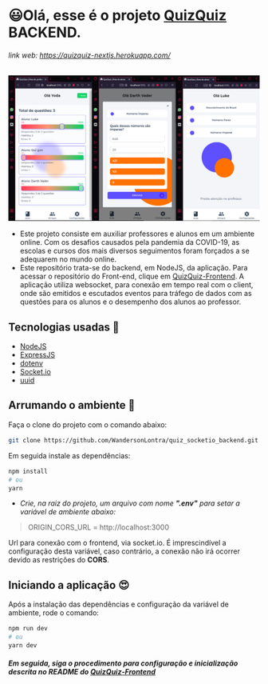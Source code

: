 # 😃Olá, esse é o projeto [QuizQuiz](https://quizquiz-nextjs.herokuapp.com/) BACKEND.

###### link web: https://quizquiz-nextjs.herokuapp.com/

<p align="center">
    <img src="/assets/sample_image.png"/>
</p>

- Este projeto consiste em auxiliar professores e alunos em um ambiente online. Com os desafios causados pela pandemia da COVID-19, as escolas e cursos dos mais diversos seguimentos foram forçados a se adequarem no mundo online.
- Este repositório trata-se do backend, em NodeJS, da aplicação. Para acessar o repositório do Front-end, clique em [QuizQuiz-Frontend](https://github.com/WandersonLontra/quiz_socketio_frontend). A aplicação utiliza websocket, para conexão em tempo real com o client, onde são emitidos e escutados eventos para tráfego de dados com as questões para os alunos e o desempenho dos alunos ao professor.

## Tecnologias usadas 🚀

- [NodeJS](nodejs.org)
- [ExpressJS](https://expressjs.com/pt-br/)
- [dotenv](https://www.npmjs.com/package/dotenv)
- [Socket.io](https://socket.io)
- [uuid](https://www.npmjs.com/package/uuid)

## Arrumando o ambiente 💪

Faça o clone do projeto com o comando abaixo:

```bash
git clone https://github.com/WandersonLontra/quiz_socketio_backend.git
```
Em seguida instale as dependências:

```bash
npm install
# ou
yarn
```
- *Crie, na raiz do projeto, um arquivo com nome **".env"** para setar a variável de ambiente abaixo:*
> ORIGIN_CORS_URL = http://localhost:3000

Url para conexão com o frontend, via socket.io. É imprescindível a configuração desta variável, caso contrário, a conexão não irá ocorrer devido as restrições do **CORS**.


## Iniciando a aplicação 😍

Após a instalação das dependências e configuração da variável de ambiente, rode o comando: 


```bash
npm run dev
# ou
yarn dev
```
##### Em seguida, siga o procedimento para configuração e inicialização descrita no README do [QuizQuiz-Frontend](https://github.com/WandersonLontra/quiz_socketio_frontend)
